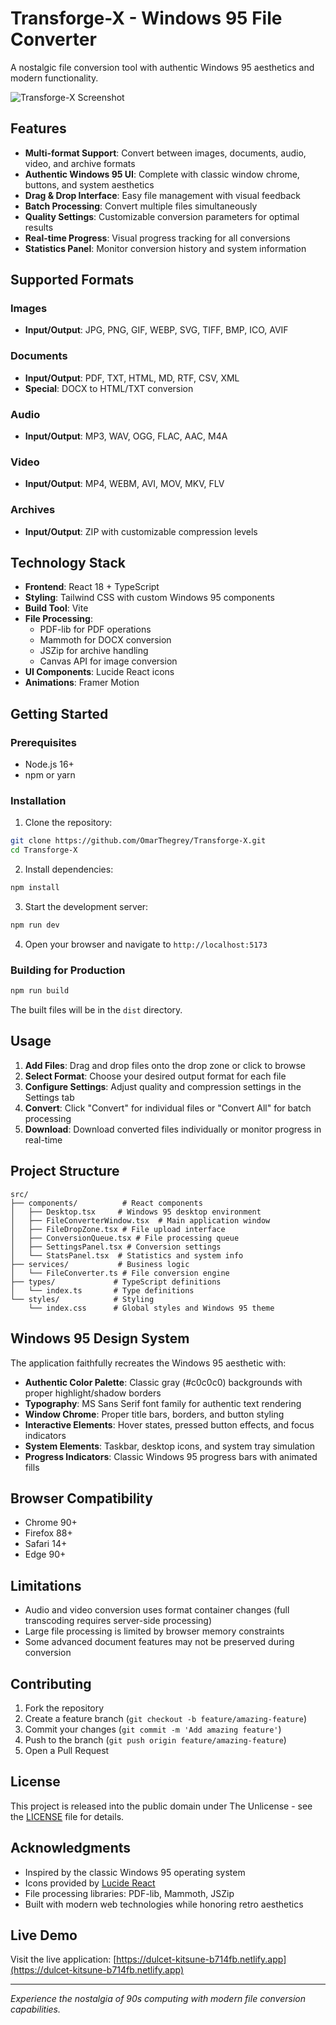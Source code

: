 # Transforge-X - Windows 95 File Converter

A nostalgic file conversion tool with authentic Windows 95 aesthetics and modern functionality.

![Transforge-X Screenshot](https://dulcet-kitsune-b714fb.netlify.app)

## Features

- **Multi-format Support**: Convert between images, documents, audio, video, and archive formats
- **Authentic Windows 95 UI**: Complete with classic window chrome, buttons, and system aesthetics
- **Drag & Drop Interface**: Easy file management with visual feedback
- **Batch Processing**: Convert multiple files simultaneously
- **Quality Settings**: Customizable conversion parameters for optimal results
- **Real-time Progress**: Visual progress tracking for all conversions
- **Statistics Panel**: Monitor conversion history and system information

## Supported Formats

### Images
- **Input/Output**: JPG, PNG, GIF, WEBP, SVG, TIFF, BMP, ICO, AVIF

### Documents
- **Input/Output**: PDF, TXT, HTML, MD, RTF, CSV, XML
- **Special**: DOCX to HTML/TXT conversion

### Audio
- **Input/Output**: MP3, WAV, OGG, FLAC, AAC, M4A

### Video
- **Input/Output**: MP4, WEBM, AVI, MOV, MKV, FLV

### Archives
- **Input/Output**: ZIP with customizable compression levels

## Technology Stack

- **Frontend**: React 18 + TypeScript
- **Styling**: Tailwind CSS with custom Windows 95 components
- **Build Tool**: Vite
- **File Processing**: 
  - PDF-lib for PDF operations
  - Mammoth for DOCX conversion
  - JSZip for archive handling
  - Canvas API for image conversion
- **UI Components**: Lucide React icons
- **Animations**: Framer Motion

## Getting Started

### Prerequisites

- Node.js 16+ 
- npm or yarn

### Installation

1. Clone the repository:
```bash
git clone https://github.com/OmarThegrey/Transforge-X.git
cd Transforge-X
```

2. Install dependencies:
```bash
npm install
```

3. Start the development server:
```bash
npm run dev
```

4. Open your browser and navigate to `http://localhost:5173`

### Building for Production

```bash
npm run build
```

The built files will be in the `dist` directory.

## Usage

1. **Add Files**: Drag and drop files onto the drop zone or click to browse
2. **Select Format**: Choose your desired output format for each file
3. **Configure Settings**: Adjust quality and compression settings in the Settings tab
4. **Convert**: Click "Convert" for individual files or "Convert All" for batch processing
5. **Download**: Download converted files individually or monitor progress in real-time

## Project Structure

```
src/
├── components/          # React components
│   ├── Desktop.tsx     # Windows 95 desktop environment
│   ├── FileConverterWindow.tsx  # Main application window
│   ├── FileDropZone.tsx # File upload interface
│   ├── ConversionQueue.tsx # File processing queue
│   ├── SettingsPanel.tsx # Conversion settings
│   └── StatsPanel.tsx  # Statistics and system info
├── services/           # Business logic
│   └── FileConverter.ts # File conversion engine
├── types/             # TypeScript definitions
│   └── index.ts       # Type definitions
└── styles/            # Styling
    └── index.css      # Global styles and Windows 95 theme
```

## Windows 95 Design System

The application faithfully recreates the Windows 95 aesthetic with:

- **Authentic Color Palette**: Classic gray (#c0c0c0) backgrounds with proper highlight/shadow borders
- **Typography**: MS Sans Serif font family for authentic text rendering
- **Window Chrome**: Proper title bars, borders, and button styling
- **Interactive Elements**: Hover states, pressed button effects, and focus indicators
- **System Elements**: Taskbar, desktop icons, and system tray simulation
- **Progress Indicators**: Classic Windows 95 progress bars with animated fills

## Browser Compatibility

- Chrome 90+
- Firefox 88+
- Safari 14+
- Edge 90+

## Limitations

- Audio and video conversion uses format container changes (full transcoding requires server-side processing)
- Large file processing is limited by browser memory constraints
- Some advanced document features may not be preserved during conversion

## Contributing

1. Fork the repository
2. Create a feature branch (`git checkout -b feature/amazing-feature`)
3. Commit your changes (`git commit -m 'Add amazing feature'`)
4. Push to the branch (`git push origin feature/amazing-feature`)
5. Open a Pull Request

## License

This project is released into the public domain under The Unlicense - see the [LICENSE](LICENSE) file for details.

## Acknowledgments

- Inspired by the classic Windows 95 operating system
- Icons provided by [Lucide React](https://lucide.dev/)
- File processing libraries: PDF-lib, Mammoth, JSZip
- Built with modern web technologies while honoring retro aesthetics

## Live Demo

Visit the live application: [https://dulcet-kitsune-b714fb.netlify.app](https://dulcet-kitsune-b714fb.netlify.app)

---

*Experience the nostalgia of 90s computing with modern file conversion capabilities.*
